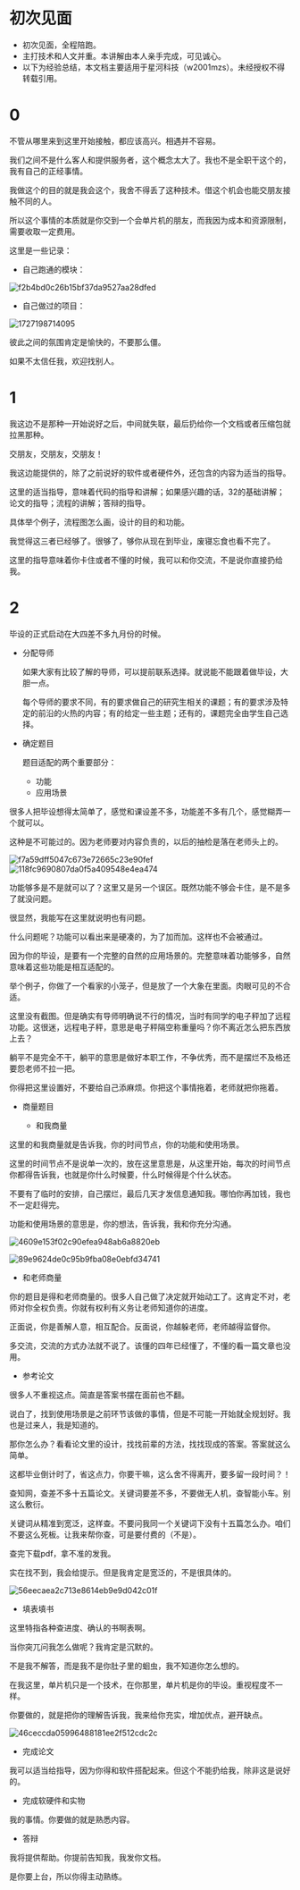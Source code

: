 # 初次见面

- 初次见面，全程陪跑。
- 主打技术和人文并重。本讲解由本人亲手完成，可见诚心。
- 以下为经验总结，本文档主要适用于星河科技（w2001mzs）。未经授权不得转载引用。

# 0

不管从哪里来到这里开始接触，都应该高兴。相遇并不容易。

我们之间不是什么客人和提供服务者，这个概念太大了。我也不是全职干这个的，我有自己的正经事情。

我做这个的目的就是我会这个，我舍不得丢了这种技术。借这个机会也能交朋友接触不同的人。

所以这个事情的本质就是你交到一个会单片机的朋友，而我因为成本和资源限制，需要收取一定费用。

这里是一些记录：

- 自己跑通的模块：

![f2b4bd0c26b15bf37da9527aa28dfed](https://github.com/user-attachments/assets/3b70dcad-2285-4f4d-b240-d92904086276)

- 自己做过的项目：

![1727198714095](https://github.com/user-attachments/assets/1ff18818-8110-4173-854c-40ca22eb1ac3)

彼此之间的氛围肯定是愉快的，不要那么僵。

如果不太信任我，欢迎找别人。

# 1

我这边不是那种一开始说好之后，中间就失联，最后扔给你一个文档或者压缩包就拉黑那种。

交朋友，交朋友，交朋友！

我这边能提供的，除了之前说好的软件或者硬件外，还包含的内容为适当的指导。

这里的适当指导，意味着代码的指导和讲解；如果感兴趣的话，32的基础讲解；论文的指导；流程的讲解；答辩的指导。

具体举个例子，流程图怎么画，设计的目的和功能。

我觉得这三者已经够了。很够了，够你从现在到毕业，废寝忘食也看不完了。

这里的指导意味着你卡住或者不懂的时候，我可以和你交流，不是说你直接扔给我。

# 2

毕设的正式启动在大四差不多九月份的时候。

- 分配导师

  如果大家有比较了解的导师，可以提前联系选择。就说能不能跟着做毕设，大胆一点。
  
  每个导师的要求不同，有的要求做自己的研究生相关的课题；有的要求涉及特定的前沿的火热的内容；有的给定一些主题；还有的，课题完全由学生自己选择。

- 确定题目

  题目适配的两个重要部分：
    - 功能
    - 应用场景

很多人把毕设想得太简单了，感觉和课设差不多，功能差不多有几个，感觉糊弄一个就可以。

这种是不可能过的。因为老师要对内容负责的，以后的抽检是落在老师头上的。

![f7a59dff5047c673e72665c23e90fef](https://github.com/user-attachments/assets/f5079322-c840-4404-a53a-84cb1d3e87d9)
![118fc9690807da0f5a409548e4ea474](https://github.com/user-attachments/assets/18e1b695-9dfe-4a4d-8ef9-bd4e66bf7b4e)

功能够多是不是就可以了？这里又是另一个误区。既然功能不够会卡住，是不是多了就没问题。

很显然，我能写在这里就说明也有问题。

什么问题呢？功能可以看出来是硬凑的，为了加而加。这样也不会被通过。

因为你的毕设，是要有一个完整的自然的应用场景的。完整意味着功能够多，自然意味着这些功能是相互适配的。

举个例子，你做了一个看家的小笼子，但是放了一个大象在里面。肉眼可见的不合适。

这里没有截图。但是确实有导师明确说不行的情况，当时有同学的电子秤加了远程功能。这很迷，远程电子秤，意思是电子秤隔空称重量吗？你不离近怎么把东西放上去？

躺平不是完全不干，躺平的意思是做好本职工作，不争优秀，而不是摆烂不及格还要怨老师不拉一把。

你得把这里设置好，不要给自己添麻烦。你把这个事情拖着，老师就把你拖着。

- 商量题目

  - 和我商量

这里的和我商量就是告诉我，你的时间节点，你的功能和使用场景。

这里的时间节点不是说单一次的，放在这里意思是，从这里开始，每次的时间节点你都得告诉我，也就是你什么时候要，什么时候得是个什么状态。

不要有了临时的安排，自己摆烂，最后几天才发信息通知我。哪怕你再加钱，我也不一定赶得完。

功能和使用场景的意思是，你的想法，告诉我，我和你充分沟通。

![4609e153f02c90efea948ab6a8820eb](https://github.com/user-attachments/assets/d367fbc0-f869-4867-a20e-a7de3ddeb0c0)

![89e9624de0c95b9fba08e0ebfd34741](https://github.com/user-attachments/assets/b37ae151-a542-461a-9b7d-c0170e7e68f2)

  - 和老师商量

你的题目是得和老师商量的。很多人自己做了决定就开始动工了。这肯定不对，老师对你全权负责。你就有权利有义务让老师知道你的进度。

正面说，你是善解人意，相互配合。反面说，你越躲老师，老师越得监督你。

多交流，交流的方式办法就不说了。该懂的四年已经懂了，不懂的看一篇文章也没用。

- 参考论文

很多人不重视这点。简直是答案书摆在面前也不翻。

说白了，找到使用场景是之前环节该做的事情，但是不可能一开始就全规划好。我也是过来人，我是知道的。

那你怎么办？看看论文里的设计，找找前辈的方法，找找现成的答案。答案就这么简单。

这都毕业倒计时了，省这点力，你要干嘛，这么舍不得离开，要多留一段时间？！

查知网，查差不多十五篇论文。关键词要差不多，不要做无人机，查智能小车。别这么敷衍。

关键词从精准到宽泛，这样查。不要问我同一个关键词下没有十五篇怎么办。咱们不要这么死板。让我来帮你查，可是要付费的（不是）。

查完下载pdf，拿不准的发我。

实在找不到，我会给提示。但是我肯定是宽泛的，不是很具体的。

![56eecaea2c713e8614eb9e9d042c01f](https://github.com/user-attachments/assets/241d58f4-04ef-497d-8adb-45eaa2653448)

- 填表填书

这里特指各种查进度、确认的书啊表啊。

当你突兀问我怎么做呢？我肯定是沉默的。

不是我不解答，而是我不是你肚子里的蛔虫，我不知道你怎么想的。

在我这里，单片机只是一个技术，在你那里，单片机是你的毕设。重视程度不一样。

你要做的，就是把你的理解告诉我，我来给你充实，增加优点，避开缺点。

![46ceccda05996488181ee2f512cdc2c](https://github.com/user-attachments/assets/4f7f83da-2867-4e95-a1f8-1a0aa86b9936)

- 完成论文

我可以适当给指导，因为你得和软件搭配起来。但这个不能扔给我，除非这是说好的。

- 完成软硬件和实物

我的事情。你要做的就是熟悉内容。

- 答辩

我将提供帮助。你提前告知我，我发你文档。

是你要上台，所以你得主动熟练。


